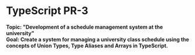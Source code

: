 # TypeScript PR-3
**Topic: "Development of a schedule management system at the university"<br>
Goal: Create a system for managing a university class schedule using the concepts of Union Types, Type Aliases and Arrays in TypeScript.**
